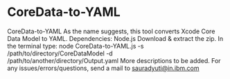 # CoreData-to-YAML
CoreData-to-YAML  As the name suggests, this tool converts Xcode Core Data Model to YAML.  Dependencies: Node.js  Download &amp; extract the zip.  In the terminal type: node CoreData-to-YAML.js -s /path/to/directory/CoreDataModel -d /path/to/another/directory/Output.yaml  More descriptions to be added.  For any issues/errors/questions, send a mail to sauradyuti@in.ibm.com
